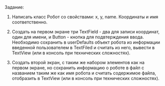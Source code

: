 Задание:
1) Написать класс Робот со свойствами: x, y, name. Координаты и имя соответственно.
   
3) Cоздать на первом экране три TextField - два для записи координат, один для имени, и
   Button - кнопка для подвтерждения ввода. Необходимо сохранить в userDefaults объект робота из информации введенной пользователем в TextFiled
   и считать из него, вывести в TextView (или в консоль при технических сложностях).
   
4) Создать второй экран, с таким же набором элементов как на первом экране,
   но сохранить информацию о роботе в файл с названием таким же как имя робота и считать содержимое файла,
   отобразить в TextView (или в консоль при технических сложностях).
